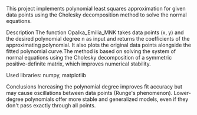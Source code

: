 This project implements polynomial least squares approximation for given data points using the Cholesky decomposition method to solve the normal equations.

Description
The function Opalka_Emilia_MNK takes data points (x, y) and the desired polynomial degree n as input and returns the coefficients of the approximating polynomial. It also plots the original data points alongside the fitted polynomial curve.The method is based on solving the system of normal equations using the Cholesky decomposition of a symmetric positive-definite matrix, which improves numerical stability.

Used libraries: numpy, matplotlib

Conclusions
Increasing the polynomial degree improves fit accuracy but may cause oscillations between data points (Runge's phenomenon).
Lower-degree polynomials offer more stable and generalized models, even if they don't pass exactly through all points.

